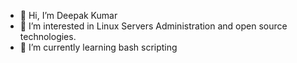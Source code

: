 - 👋 Hi, I’m Deepak Kumar
- 👀 I’m interested in Linux Servers Administration and open source technologies.
- 🌱 I’m currently learning bash scripting

<!---
dpkkrdel/dpkkrdel is a ✨ special ✨ repository because its `README.md` (this file) appears on your GitHub profile.
You can click the Preview link to take a look at your changes.
--->
